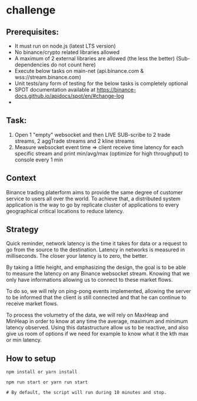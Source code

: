 # challenge 

## Prerequisites:
- It must run on node.js (latest LTS version)
- No binance/crypto related libraries allowed
- A maximum of 2 external libraries are allowed (the less the better) (Sub-dependencies do not count here)
- Execute below tasks on main-net (api.binance.com & wss://stream.binance.com)
- Unit tests/any form of testing for the below tasks is completely optional
- SPOT documentation available at https://binance-docs.github.io/apidocs/spot/en/#change-log
- 
## Task:
1. Open 1 "empty" websocket and then LIVE SUB-scribe to 2 trade streams, 2 aggTrade streams and 2 kline streams
2. Measure websocket event time => client receive time latency for each specific stream and print min/avg/max (optimize for high throughput) to console every 1 min

## Context

Binance trading platerform aims to provide the same degree of customer service to users all over the world. To achieve that, a distributed system application is the way to go by replicate cluster of applications to every geographical critical locations to reduce latency.

## Strategy
Quick reminder, network latency is the time it takes for data or a request to go from the source to the destination. Latency in networks is measured in milliseconds. The closer your latency is to zero, the better.

By taking a little height, and emphasizing the design, the goal is to be able to measure the latency on any Binance websocket stream. Knowing that we only have informations allowing us to connect to these market flows.

To do so, we will rely on ping-pong events implemented, allowing the server to be informed that the client is still connected and that he can continue to receive market flows.

To process the volumetry of the data, we will rely on MaxHeap and MinHeap in order to know at any time the average, maximum and minimum latency observed. Using this datastructure allow us to be reactive, and also give us room of options if we need for example to know what it the kth max or min latency.

## How to setup

```
npm install or yarn install

npm run start or yarn run start

# By default, the script will run during 10 minutes and stop.
```
